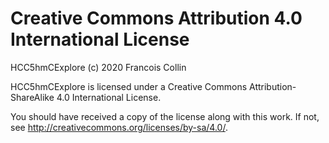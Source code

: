 # Creative Commons Attribution 4.0 International License

HCC5hmCExplore (c) 2020 Francois Collin

HCC5hmCExplore is licensed under a
Creative Commons Attribution-ShareAlike 4.0 International License.

You should have received a copy of the license along with this
work.  If not, see <http://creativecommons.org/licenses/by-sa/4.0/>.

